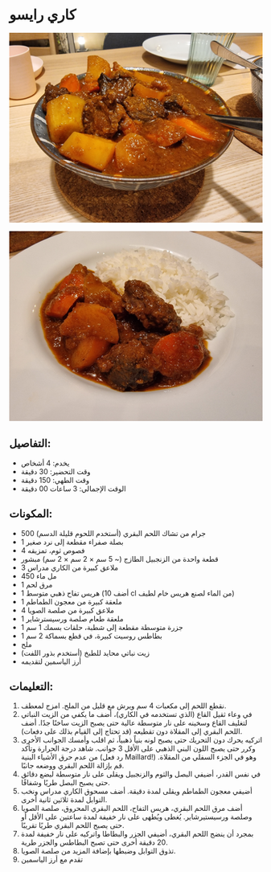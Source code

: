 # كاري رايسو

![Karē Raisu](https://github.com/anamorph/recettes/blob/master/photos/fr-plat-kare_raisu-01.jpg?raw=true) 

![Karē Raisu](https://github.com/anamorph/recettes/blob/master/photos/fr-plat-kare_raisu-02.jpg?raw=true)

## التفاصيل:
* يخدم: 4 أشخاص
* وقت التحضير: 30 دقيقة
* وقت الطهي: 150 دقيقة
* الوقت الإجمالي: 3 ساعات 00 دقيقة

## المكونات:
* 500 جرام من تشاك اللحم البقري (أستخدم اللحوم قليلة الدسم)
* 1 بصلة صفراء مقطعة إلى نرد صغير
* 4 فصوص ثوم، تمزيقه
* قطعة واحدة من الزنجبيل الطازج (~ 5 سم × 2 سم × 2 سم) مبشور
* 3 ملاعق كبيرة من الكاري مدراس
* 450 مل ماء
* 1 مرق لحم
* 1 هريس تفاح ذهبي متوسط (أضف 10 cl من الماء لصنع هريس خام لطيف)
* 1 ملعقة كبيرة من معجون الطماطم
* 4 ملاعق كبيرة من صلصة الصويا
* 1 ملعقة طعام صلصة ورسيسترشاير
* 1 جزرة متوسطة مقطعة إلى شطبة، حلقات بسمك 1 سم
* 1 بطاطس روسيت كبيرة، في قطع بسماكة 2 سم
* ملح
* زيت نباتي محايد للطبخ (أستخدم بذور اللفت)
* أرز الياسمين لتقديمه


## التعليمات:
1. نقطع اللحم إلى مكعبات 4 سم ويرش مع قليل من الملح. امزج لمعطف. 
1. في وعاء ثقيل القاع (الذي تستخدمه في الكاري)، أضف ما يكفي من الزيت النباتي لتغليف القاع وسخينه على نار متوسطة عالية حتى يصبح الزيت ساخنًا جدًا. أضف اللحم البقري إلى المقلاة دون تقطيعه (قد تحتاج إلى القيام بذلك على دفعات). 
1. اتركيه يحرك دون التحريك حتى يصبح لونه بنياً ذهبياً، ثم اقلب وأمسك الجوانب الأخرى وكرر حتى يصبح اللون البني الذهبي على الأقل 3 جوانب. شاهد درجة الحرارة وتأكد من عدم حرق الأشياء البنية (رد فعل Maillard!) وهو في الجزء السفلي من المقلاة. قم بإزالة اللحم البقري ووضعه جانبًا.
1. في نفس القدر، أضيفي البصل والثوم والزنجبيل ويقلى على نار متوسطة لبضع دقائق حتى يصبح البصل طريًا وشفافًا.
1. أضيفي معجون الطماطم ويقلى لمدة دقيقة. أضف مسحوق الكاري مدراس ونخب التوابل لمدة ثلاثين ثانية أخرى.
1. أضف مرق اللحم البقري، هريس التفاح، اللحم البقري المحروق، صلصة الصويا وصلصة ورسيستيرشاير. يُغطى ويُطهى على نار خفيفة لمدة ساعتين على الأقل أو حتى يصبح اللحم البقري طريًا تقريبًا.
1. بمجرد أن ينضج اللحم البقري، أضيفي الجزر والبطاطا واتركيه على نار خفيفة لمدة 20 دقيقة أخرى حتى تصبح البطاطس والجزر طرية. 
1. تذوق التوابل وضبطها بإضافة المزيد من صلصة الصويا.
1. تقدم مع أرز الياسمين